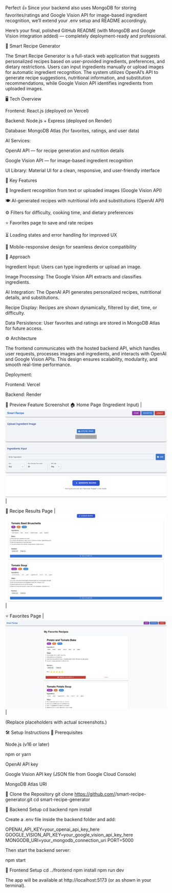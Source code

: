 Perfect 👍 Since your backend also uses MongoDB for storing favorites/ratings and Google Vision API for image-based ingredient recognition, we’ll extend your .env setup and README accordingly.

Here’s your final, polished GitHub README (with MongoDB and Google Vision integration added) — completely deployment-ready and professional.

🍳 Smart Recipe Generator

The Smart Recipe Generator is a full-stack web application that suggests personalized recipes based on user-provided ingredients, preferences, and dietary restrictions. Users can input ingredients manually or upload images for automatic ingredient recognition. The system utilizes OpenAI’s API to generate recipe suggestions, nutritional information, and substitution recommendations, while Google Vision API identifies ingredients from uploaded images.

🖥️ Tech Overview

  Frontend: React.js (deployed on Vercel)

  Backend: Node.js + Express (deployed on Render)

  Database: MongoDB Atlas (for favorites, ratings, and user data)

AI Services:

  OpenAI API — for recipe generation and nutrition details

  Google Vision API — for image-based ingredient recognition

  UI Library: Material UI for a clean, responsive, and user-friendly interface

🌟 Key Features

  🧠 Ingredient recognition from text or uploaded images (Google Vision API)

  🍽️ AI-generated recipes with nutritional info and substitutions (OpenAI API)

  ⚙️ Filters for difficulty, cooking time, and dietary preferences

  ⭐ Favorites page to save and rate recipes

  ⏳ Loading states and error handling for improved UX

  📱 Mobile-responsive design for seamless device compatibility

🧩 Approach

  Ingredient Input: Users can type ingredients or upload an image.

  Image Processing: The Google Vision API extracts and classifies ingredients.

  AI Integration: The OpenAI API generates personalized recipes, nutritional details, and substitutions.

  Recipe Display: Recipes are shown dynamically, filtered by diet, time, or difficulty.

  Data Persistence: User favorites and ratings are stored in MongoDB Atlas for future access.

⚙️ Architecture

  The frontend communicates with the hosted backend API, which handles user requests, processes images and ingredients, and interacts with OpenAI and Google Vision APIs.
  This design ensures scalability, modularity, and smooth real-time performance.

Deployment:

  Frontend: Vercel

  Backend: Render

📸 Preview
Feature	Screenshot
🏠 Home Page (Ingredient Input)	 | ![Home Page](homepage.png) |

🍳 Recipe Results Page	| ![Recipes](recipe.png) |

⭐ Favorites Page	| ![Favorites](favorites.png) |

(Replace placeholders with actual screenshots.)

🛠️ Setup Instructions
🔹 Prerequisites

Node.js
 (v16 or later)

npm
 or yarn

OpenAI API key

Google Vision API key (JSON file from Google Cloud Console)

MongoDB Atlas URI

🔹 Clone the Repository
git clone https://github.com/<your-username>/smart-recipe-generator.git
cd smart-recipe-generator

🔹 Backend Setup
cd backend
npm install


Create a .env file inside the backend folder and add:

OPENAI_API_KEY=your_openai_api_key_here
GOOGLE_VISION_API_KEY=your_google_vision_api_key_here
MONGODB_URI=your_mongodb_connection_uri
PORT=5000


Then start the backend server:

npm start

🔹 Frontend Setup
cd ../frontend
npm install
npm run dev


The app will be available at http://localhost:5173 (or as shown in your terminal).
